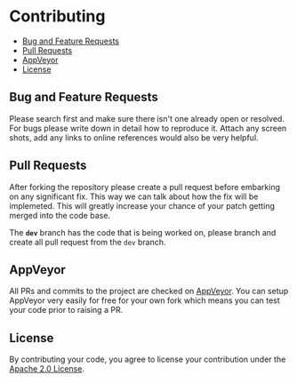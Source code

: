 # Contributing

- [Bug and Feature Requests](#bug-and-feature-requests)
- [Pull Requests](#pull-requests)
- [AppVeyor](#appveyor)
- [License](#license)

## Bug and Feature Requests

Please search first and make sure there isn't one already open or resolved. For bugs please write down in detail how to reproduce it. Attach any screen shots, add any links to online references would also be very helpful.

## Pull Requests

After forking the repository please create a pull request before embarking on any significant fix. This way we can talk about how the fix will be implemeted. This will greatly increase your chance of your patch getting merged into the code base.

The **`dev`** branch has the code that is being worked on, please branch and create all pull request from the `dev` branch.

## AppVeyor

All PRs and commits to the project
are checked on [AppVeyor](https://www.appveyor.com/). You can setup AppVeyor very easily for free for your own fork which means you can test your code prior to raising a PR.

## License

By contributing your code, you agree to license your contribution under the [Apache 2.0 License](LICENSE).